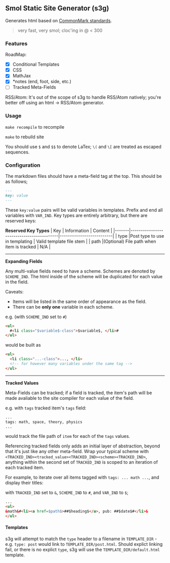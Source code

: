 Smol Static Site Generator (s3g)
----
Generates html based on [CommonMark standards](https://spec.commonmark.org/0.30).

> very fast, very smol; cloc'ing in @ < 300

### Features
RoadMap:
 - [x] Conditional Templates
 - [x] CSS
 - [x] MathJax
 - [x] \*notes (end, foot, side, etc.) 
 - [ ] Tracked Meta-Fields

RSS/Atom: It's out of the scope of s3g to handle RSS/Atom natively; you're better off using an html -> RSS/Atom generator.

### Usage
`make recompile` to recompile

`make` to rebuild site

You should use `$` and `$$` to denote LaTex; `\(` and `\[` are treated as escaped sequences.

### Configuration
The markdown files should have a meta-field tag at the top. This should be as follows;

```md
---
key: value
---
```

These `key:value` pairs will be valid variables in templates. Prefix and end all variables with `VAR_IND`. Key types are entirely arbitrary, but there are reserved keys:

**Reserved Key Types**
| Key   | Information                              | Content                  |
|-------|------------------------------------------|--------------------------|
| type  |Post type to use in templating            | Valid template file stem |
| path  |(Optional) File path when item is tracked | N/A                      |

---

**Expanding Fields**

Any multi-value fields need to have a scheme. Schemes are denoted by `SCHEME_IND`. The html inside of the scheme will be duplicated for each value in the field.

Caveats:
- Items will be listed in the same order of appearance as the field.
- There can be **only one** variable in each scheme.

e.g. (with `SCHEME_IND` set to `#`)
```html
<ul>
  #<li class="$variable$-class">$variable$, </li>#
</ul>
```

would be built as

```html
<ul>
  <li class="...-class">..., </li>
  <!-- for however many variables under the same tag -->
</ul>
```

---

**Tracked Values**

Meta-Fields can be tracked; if a field is tracked, the item's path will be made avaliable to the site compiler for each value of the field. 

e.g. with `tags` tracked
item's `tags` field:
```md
...
tags: math, space, theory, physics
...
```
would track the file path of `item` for each of the `tags` values.

Referencing tracked fields only adds an initial layer of abstraction, beyond that it's just like any other meta-field. Wrap your typical scheme with `<TRACKED_IND><tracked_value><TRACKED_IND><scheme><TRACKED_IND>`, anything within the second set of `TRACKED_IND` is scoped to an iteration of each tracked item.

For example, to iterate over all items tagged with `tags: ... math ...`, and display their titles:

with `TRACKED_IND` set to `&`, `SCHEME_IND` to `#`, and `VAR_IND` to `$`;
```html
...
<ul>
&math&#<li><a href=$path$>##$heading$</a>, pub: ##$date$#</li>&
</ul>
```

#### Templates
s3g will attempt to match the `type` header to a filename in `TEMPLATE_DIR` - e.g. `type: post` would link to `TEMPLATE_DIR/post.html`. Should explict linking fail, or there is no explict `type`, s3g will use the `TEMPLATE_DIR/default.html` template.
